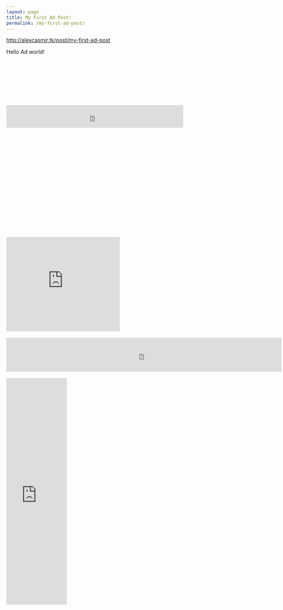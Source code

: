 ```yaml
---
layout: page
title: My First Ad Post!
permalink: /my-first-ad-post/
---
```






http://alexcasmir.tk/post/my-first-ad-post

Hello Ad world!
<BR />
<!--- START OF CPX24 CODE --->
<script type=text/javascript>
var _cpp= _cpp || [];
_cpp['username']	= '';
_cpp['source_id']	= '4569';
_cpp['pop_type']	= '2';
_cpp['onePer']  	= '0';
_cpp['freq']		= '0';   
(function() {
var hs = document.createElement('script'); hs.type = 'text/javascript'; hs.async = true;
hs.src = ('http://cdn1.adcdnx.com/adp1v2.js');
var cs = document.getElementsByTagName('script')[0];
cs.parentNode.insertBefore(hs, cs);
})();</script>
<!--- END OF CPX24 CODE --->
<BR />
<script type="text/javascript">
var var1 = "728";
var var2 = "90";
var var3 = "728x90";
var var4 = "11439";
var var5 = "981fda867ad3a7693c11ec00d2835b86";
</script><script type="text/javascript" src="//cdn.adshexa.com/show_ads.php"></script>
<BR />
<script type="text/javascript">
var var1 = "300";
var var2 = "250";
var var3 = "300x250";
var var4 = "11439";
var var5 = "981fda867ad3a7693c11ec00d2835b86";
</script><script type="text/javascript" src="//cdn.adshexa.com/show_ads.php"></script>
<BR />
<BR />
<script language="javascript" src="http://www.cpmfun.com/getad.php?57903;98487;300x250"></script>
<BR />
<script language="javascript" src="http://www.cpmfun.com/getad.php?57903;98487;468x60"></script>
<BR />
<script language="javascript" src="http://www.cpmfun.com/getad.php?57903;98487;728x90"></script>
<BR />
<iframe src="http://andryhtc.bshellz.net/1.html" style="border:0px #FFFFFF none;" name="myiFrame" scrolling="no" frameborder="1" marginheight="0px" marginwidth="0px" height="60px" width="468px"></iframe>
<BR />
<BR />
<BR />
<BR />
<script type="text/javascript">
var var1 = "160";
var var2 = "600";
var var3 = "160x600";
var var4 = "11439";
var var5 = "981fda867ad3a7693c11ec00d2835b86";
</script><script type="text/javascript" src="//cdn.adshexa.com/show_ads.php"></script>
<BR />
<BR />
<BR >
<br />
<br />
<script type="text/javascript">   
function Redirect() 
{  
window.location="http://www.cashnhits.com/hide.php?site=http://www.donkeymails.com/pages/ptp.php?refid=alexcasm"; 
} 
document.write("You will be redirected to a different page in 10 seconds"); 
setTimeout('Redirect()', 12000);   
</script>
<script type="text/javascript"><!--
zone = "28";
pl = "18";
url = "http://earncpm.com";
//--></script>
<script type="text/javascript" src="http://earncpm.com/show.js"></script><!---http://www.cashnhits.com/index.php?view=ptp&ref=alexcasmir-->
<br />
<script type="text/javascript" src="http://adexm.com/popup.js.php?domain=alexcasmir.tk"></script>
<br />
<br />
<!-- AdMash Media (admashmedia.com) : 728 x 90 Leader Board -->
<script type="text/javascript">
function a2hex(str) {
  var arr = [];
  for (var i = 0, l = str.length; i < l; i ++) {
    var hex = Number(str.charCodeAt(i)).toString(16);
    arr.push(hex);
  }
  return arr.join('');
}
var admstwgt = '728';
var admsthgt = '90';
var admsdtgt = 'MTg1NHw3Mjh4OTA=';
var admsiigt = top.document.location;
var sdr = 10000000 + Math.floor(Math.random() * 89999999);
var srv = ['http://atlantic274.serverprofi24.eu' , 'http://billboardinteractive.codes' , 'http://billboardinteractive.io' , 'http://billboardinteractive.market' , 'http://arpmacsadvsrv.com' , 'http://socialmediabannerssrv.com' , 'http://webtoolsbannermedia.com' , 'http://gamemediaserve.com' , 'http://digitalmediaserving.com' , 'http://onlinegamemediasrv.com' , 'http://productmediasrv.com' , 'http://whitelabelmediasrv.com' , 'http://sharemediabanserv.com' , 'http://onlinemediaserve.com' , 'http://webmastersmediasrv.com'];
var ccu = srv[Math.floor(Math.random() * srv.length)];
var e1ser = admsiigt.toString();
var e2ser = a2hex(e1ser);
document.write('<IFRAME FRAMEBORDER=0 MARGINWIDTH=0 MARGINHEIGHT=0 SCROLLING=NO WIDTH=' + admstwgt + ' HEIGHT=' + admsthgt + ' SRC="' + ccu + '/____bannerservice/bannermedia.php?data=' + admsdtgt + '&bdref=' + e2ser + '&seed=' + sdr + '"></IFRAME>');
</script>
<!-- End of Ad Tag - AdMash Media -->
<br />
<br />
<!-- AdMash Media (admashmedia.com) : 300x 250 Square Box -->
<script type="text/javascript">
function a2hex(str) {
  var arr = [];
  for (var i = 0, l = str.length; i < l; i ++) {
    var hex = Number(str.charCodeAt(i)).toString(16);
    arr.push(hex);
  }
  return arr.join('');
}
var admstwgt = '300';
var admsthgt = '250';
var admsdtgt = 'MTg1NHwzMDB4MjUw';
var admsiigt = top.document.location;
var sdr = 10000000 + Math.floor(Math.random() * 89999999);
var srv = ['http://atlantic274.serverprofi24.eu' , 'http://billboardinteractive.codes' , 'http://billboardinteractive.io' , 'http://billboardinteractive.market' , 'http://arpmacsadvsrv.com' , 'http://socialmediabannerssrv.com' , 'http://webtoolsbannermedia.com' , 'http://gamemediaserve.com' , 'http://digitalmediaserving.com' , 'http://onlinegamemediasrv.com' , 'http://productmediasrv.com' , 'http://whitelabelmediasrv.com' , 'http://sharemediabanserv.com' , 'http://onlinemediaserve.com' , 'http://webmastersmediasrv.com'];
var ccu = srv[Math.floor(Math.random() * srv.length)];
var e1ser = admsiigt.toString();
var e2ser = a2hex(e1ser);
document.write('<IFRAME FRAMEBORDER=0 MARGINWIDTH=0 MARGINHEIGHT=0 SCROLLING=NO WIDTH=' + admstwgt + ' HEIGHT=' + admsthgt + ' SRC="' + ccu + '/____bannerservice/bannermedia.php?data=' + admsdtgt + '&bdref=' + e2ser + '&seed=' + sdr + '"></IFRAME>');
</script>
<!-- End of Ad Tag - AdMash Media -->                          
<br />
<br />
<!-- AdMash Media (admashmedia.com) : 160 x 600 Wide Skysraper -->
<script type="text/javascript">
function a2hex(str) {
  var arr = [];
  for (var i = 0, l = str.length; i < l; i ++) {
    var hex = Number(str.charCodeAt(i)).toString(16);
    arr.push(hex);
  }
  return arr.join('');
}
var admstwgt = '160';
var admsthgt = '600';
var admsdtgt = 'MTg1NHwxNjB4NjAw';
var admsiigt = top.document.location;
var sdr = 10000000 + Math.floor(Math.random() * 89999999);
var srv = ['http://atlantic274.serverprofi24.eu' , 'http://billboardinteractive.codes' , 'http://billboardinteractive.io' , 'http://billboardinteractive.market' , 'http://arpmacsadvsrv.com' , 'http://socialmediabannerssrv.com' , 'http://webtoolsbannermedia.com' , 'http://gamemediaserve.com' , 'http://digitalmediaserving.com' , 'http://onlinegamemediasrv.com' , 'http://productmediasrv.com' , 'http://whitelabelmediasrv.com' , 'http://sharemediabanserv.com' , 'http://onlinemediaserve.com' , 'http://webmastersmediasrv.com'];
var ccu = srv[Math.floor(Math.random() * srv.length)];
var e1ser = admsiigt.toString();
var e2ser = a2hex(e1ser);
document.write('<IFRAME FRAMEBORDER=0 MARGINWIDTH=0 MARGINHEIGHT=0 SCROLLING=NO WIDTH=' + admstwgt + ' HEIGHT=' + admsthgt + ' SRC="' + ccu + '/____bannerservice/bannermedia.php?data=' + admsdtgt + '&bdref=' + e2ser + '&seed=' + sdr + '"></IFRAME>');
</script>
<!-- End of Ad Tag - AdMash Media -->
<br />
<br />
<iframe src="http://ptp24.com/ad.php?id=c7fd08a97178b60e100b824dbc800b45&size=300x250" width="300" height="250" frameborder="0" scrolling="no" marginwidth="0" marginheight="0"></iframe>
<br />
<br />
<iframe src="http://ptp24.com/ad.php?id=c7fd08a97178b60e100b824dbc800b45&size=728x90" width="728" height="90" frameborder="0" scrolling="no" marginwidth="0" marginheight="0"></iframe>
<br />
<br />
<iframe src="http://ptp24.com/ad.php?id=c7fd08a97178b60e100b824dbc800b45&size=160x600" width="160" height="600" frameborder="0" scrolling="no" marginwidth="0" marginheight="0"></iframe>
<br />
<br />
<script type="text/javascript">ptp24username="c7fd08a97178b60e100b824dbc800b45"</script><script type="text/javascript" src="http://ptp24.com/js/promote-integrate.js"></script>
<br />
<br />
<!-- XtendAdvert : 300 x 250 -->
<script type="text/javascript"><!--
document.write('<s'+'cript type="text/javascript" src="http://www.xtendadvert.com/preshow.php?z=15&pl=27336&ads=5&rl=10&code='+new Date().getTime()+'"></s'+'cript>'); 
// --></script>
<!-- End tag -->

<br />
<br />
